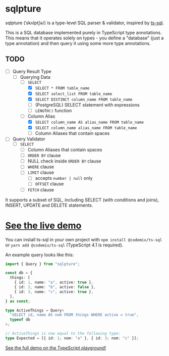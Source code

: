 # sqlpture

sqlpture (ˈskʌlptʃə/) is a type-level SQL parser & validator, inspired by [ts-sql](https://github.com/codemix/ts-sql).

This is a SQL database implemented purely in TypeScript type annotations.  
This means that it operates solely on types - you define a "database"
(just a type annotation) and then query it using some more type annotations.

## TODO
- [ ] Query Result Type
  - [ ] Querying Data
    - [ ] `SELECT`
      - [x] `SELECT * FROM table_name`
      - [x] `SELECT select_list FROM table_name`
      - [x] `SELECT DISTINCT column_name FROM table_name`
      - [ ] (PostgreSQL) SELECT statement with expressions
      - [ ] `LENGTH()` function
    - [ ] Column Alias
      - [x] `SELECT column_name AS alias_name FROM table_name`
      - [x] `SELECT column_name alias_name FROM table_name`
      - [ ] Column Aliases that contain spaces
- [ ] Query Validator
  - [ ] `SELECT`
    - [ ] Column Aliases that contain spaces
    - [ ] `ORDER BY` clause
    - [ ] NULL check inside `ORDER BY` clause
    - [ ] `WHERE` clause
    - [ ] `LIMIT` clause
      - [ ] accepts `number | null` only
      - [ ] `OFFSET` clause
    - [ ] `FETCH` clause

It supports a subset of SQL, including SELECT (with conditions and joins), INSERT, UPDATE and DELETE statements.

# [See the live demo]()

You can install ts-sql in your own project with `npm install @codemix/ts-sql` or
`yarn add @codemix/ts-sql` (TypeScript 4.1 is required).

An example query looks like this:

```typescript
import { Query } from "sqlpture";

const db = {
  things: [
    { id: 1, name: "a", active: true },
    { id: 2, name: "b", active: false },
    { id: 3, name: "c", active: true },
  ],
} as const;

type ActiveThings = Query<
  "SELECT id, name AS nom FROM things WHERE active = true",
  typeof db
>;

// ActiveThings is now equal to the following type:
type Expected = [{ id: 1; nom: "a" }, { id: 3; nom: "c" }];
```

[See the full demo on the TypeScript playground!]()
